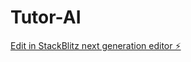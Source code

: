 # Tutor-AI

[Edit in StackBlitz next generation editor ⚡️](https://stackblitz.com/~/github.com/techfk/Tutor-AI)